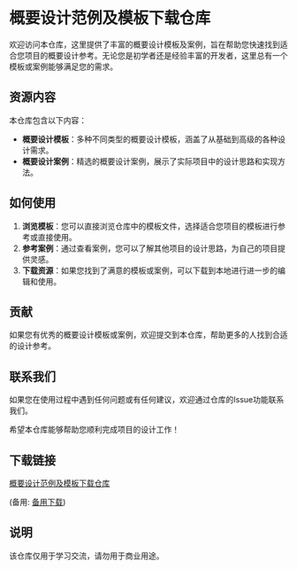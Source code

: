 # 概要设计范例及模板下载仓库

欢迎访问本仓库，这里提供了丰富的概要设计模板及案例，旨在帮助您快速找到适合您项目的概要设计参考。无论您是初学者还是经验丰富的开发者，这里总有一个模板或案例能够满足您的需求。

## 资源内容

本仓库包含以下内容：

- **概要设计模板**：多种不同类型的概要设计模板，涵盖了从基础到高级的各种设计需求。
- **概要设计案例**：精选的概要设计案例，展示了实际项目中的设计思路和实现方法。

## 如何使用

1. **浏览模板**：您可以直接浏览仓库中的模板文件，选择适合您项目的模板进行参考或直接使用。
2. **参考案例**：通过查看案例，您可以了解其他项目的设计思路，为自己的项目提供灵感。
3. **下载资源**：如果您找到了满意的模板或案例，可以下载到本地进行进一步的编辑和使用。

## 贡献

如果您有优秀的概要设计模板或案例，欢迎提交到本仓库，帮助更多的人找到合适的设计参考。

## 联系我们

如果您在使用过程中遇到任何问题或有任何建议，欢迎通过仓库的Issue功能联系我们。

希望本仓库能够帮助您顺利完成项目的设计工作！

## 下载链接
[概要设计范例及模板下载仓库](https://pan.quark.cn/s/5fde7fd04038) 

(备用: [备用下载](https://pan.baidu.com/s/1n1ubXDw5BLTbhTUip42djg?pwd=1234))

## 说明

该仓库仅用于学习交流，请勿用于商业用途。
